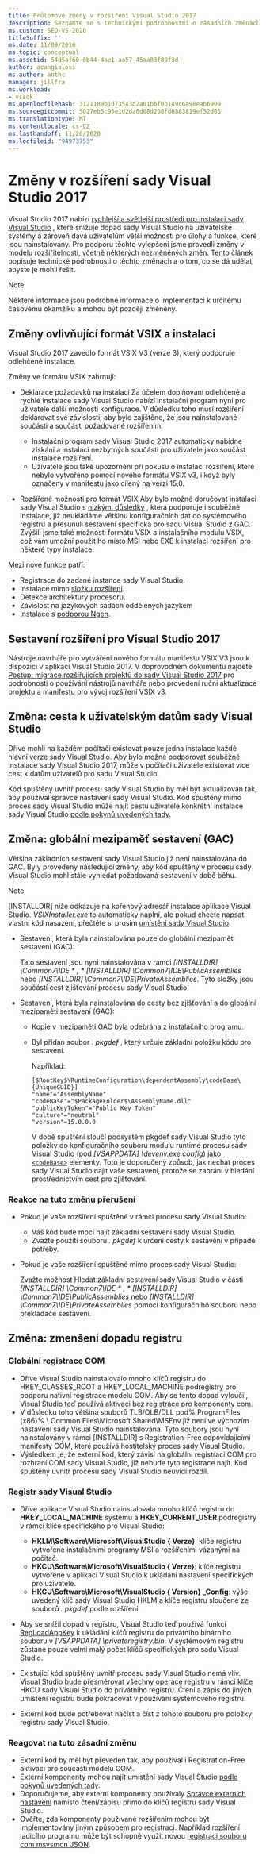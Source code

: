 ```yaml
---
title: Průlomové změny v rozšíření Visual Studio 2017
description: Seznamte se s technickými podrobnostmi o zásadních změnách v modelu rozšiřitelnosti v aplikaci Visual Studio 2017 a k tomu, abyste je mohli řešit.
ms.custom: SEO-VS-2020
titleSuffix: ''
ms.date: 11/09/2016
ms.topic: conceptual
ms.assetid: 54d5af60-0b44-4ae1-aa57-45aa03f89f3d
author: acangialosi
ms.author: anthc
manager: jillfra
ms.workload:
- vssdk
ms.openlocfilehash: 3121189b1d73543d2a01bbf0b149c6a98eab6909
ms.sourcegitcommit: 5027eb5c95e1d2da6d08d208fd6883819ef52d05
ms.translationtype: MT
ms.contentlocale: cs-CZ
ms.lasthandoff: 11/20/2020
ms.locfileid: "94973753"
---
```

# <a name="changes-in-visual-studio-2017-extensibility"></a>Změny v rozšíření sady Visual Studio 2017

Visual Studio 2017 nabízí [rychlejší a světlejší prostředí pro instalaci sady Visual Studio](https://devblogs.microsoft.com/visualstudio/faster-leaner-visual-studio-installer) , které snižuje dopad sady Visual Studio na uživatelské systémy a zároveň dává uživatelům větší možnosti pro úlohy a funkce, které jsou nainstalovány. Pro podporu těchto vylepšení jsme provedli změny v modelu rozšiřitelnosti, včetně některých nezměněných změn. Tento článek popisuje technické podrobnosti o těchto změnách a o tom, co se dá udělat, abyste je mohli řešit.

> [!NOTE]
> Některé informace jsou podrobné informace o implementaci k určitému časovému okamžiku a mohou být později změněny.

## <a name="changes-affecting-vsix-format-and-installation"></a>Změny ovlivňující formát VSIX a instalaci

Visual Studio 2017 zavedlo formát VSIX V3 (verze 3), který podporuje odlehčené instalace.

Změny ve formátu VSIX zahrnují:

* Deklarace požadavků na instalaci Za účelem doplňování odlehčené a rychlé instalace sady Visual Studio nabízí instalační program nyní pro uživatele další možnosti konfigurace. V důsledku toho musí rozšíření deklarovat své závislosti, aby bylo zajištěno, že jsou nainstalované součásti a součásti požadované rozšířením.

  * Instalační program sady Visual Studio 2017 automaticky nabídne získání a instalaci nezbytných součástí pro uživatele jako součást instalace rozšíření.
  * Uživatelé jsou také upozorněni při pokusu o instalaci rozšíření, které nebylo vytvořeno pomocí nového formátu VSIX v3, i když byly označeny v manifestu jako cílený na verzi 15,0.

* Rozšířené možnosti pro formát VSIX Aby bylo možné doručovat instalaci sady Visual Studio s [nízkými důsledky](https://devblogs.microsoft.com/visualstudio/anatomy-of-a-low-impact-visual-studio-install) , která podporuje i souběžné instalace, již neukládáme většinu konfiguračních dat do systémového registru a přesunuli sestavení specifická pro sadu Visual Studio z GAC. Zvýšili jsme také možnosti formátu VSIX a instalačního modulu VSIX, což vám umožní použít ho místo MSI nebo EXE k instalaci rozšíření pro některé typy instalace.

Mezi nové funkce patří:

* Registrace do zadané instance sady Visual Studio.
* Instalace mimo [složku rozšíření](set-install-root.md).
* Detekce architektury procesoru.
* Závislost na jazykových sadách oddělených jazykem
* Instalace s [podporou Ngen](ngen-support.md).

## <a name="build-an-extension-for-visual-studio-2017"></a>Sestavení rozšíření pro Visual Studio 2017

Nástroje návrháře pro vytváření nového formátu manifestu VSIX V3 jsou k dispozici v aplikaci Visual Studio 2017. V doprovodném dokumentu najdete [Postup: migrace rozšiřujících projektů do sady Visual Studio 2017](how-to-migrate-extensibility-projects-to-visual-studio-2017.md) pro podrobnosti o používání nástrojů návrháře nebo provedení ruční aktualizace projektu a manifestu pro vývoj rozšíření VSIX v3.

## <a name="change-visual-studio-user-data-path"></a>Změna: cesta k uživatelským datům sady Visual Studio

Dříve mohli na každém počítači existovat pouze jedna instalace každé hlavní verze sady Visual Studio. Aby bylo možné podporovat souběžné instalace sady Visual Studio 2017, může v počítači uživatele existovat více cest k datům uživatelů pro sadu Visual Studio.

Kód spuštěný uvnitř procesu sady Visual Studio by měl být aktualizován tak, aby používal správce nastavení sady Visual Studio. Kód spuštěný mimo proces sady Visual Studio může najít cestu uživatele konkrétní instalace sady Visual Studio [podle pokynů uvedených tady](locating-visual-studio.md).

## <a name="change-global-assembly-cache-gac"></a>Změna: globální mezipaměť sestavení (GAC)

Většina základních sestavení sady Visual Studio již není nainstalována do GAC. Byly provedeny následující změny, aby kód spuštěný v procesu sady Visual Studio mohl stále vyhledat požadovaná sestavení v době běhu.

> [!NOTE]
> [INSTALLDIR] níže odkazuje na kořenový adresář instalace aplikace Visual Studio. *VSIXInstaller.exe* to automaticky naplní, ale pokud chcete napsat vlastní kód nasazení, přečtěte si prosím [umístění sady Visual Studio](locating-visual-studio.md).

* Sestavení, která byla nainstalována pouze do globální mezipaměti sestavení (GAC):

  Tato sestavení jsou nyní nainstalována v rámci <em>[INSTALLDIR] \Common7\IDE \* , * [INSTALLDIR] \Common7\IDE\PublicAssemblies</em> nebo *[INSTALLDIR] \Common7\IDE\PrivateAssemblies*. Tyto složky jsou součástí cest zjišťování procesu sady Visual Studio.

* Sestavení, která byla nainstalována do cesty bez zjišťování a do globální mezipaměti sestavení (GAC):

  * Kopie v mezipaměti GAC byla odebrána z instalačního programu.
  * Byl přidán soubor *. pkgdef* , který určuje základní položku kódu pro sestavení.

    Například:

    ```
    [$RootKey$\RuntimeConfiguration\dependentAssembly\codeBase\{UniqueGUID}]
    "name"="AssemblyName" "codeBase"="$PackageFolder$\AssemblyName.dll"
    "publicKeyToken"="Public Key Token"
    "culture"="neutral"
    "version"=15.0.0.0
    ```

    V době spuštění sloučí podsystém pkgdef sady Visual Studio tyto položky do konfiguračního souboru modulu runtime procesu sady Visual Studio (pod *[VSAPPDATA] \devenv.exe.config*) jako [`<codeBase>`](/dotnet/framework/configure-apps/file-schema/runtime/codebase-element) elementy. Toto je doporučený způsob, jak nechat proces sady Visual Studio najít vaše sestavení, protože se zabrání v hledání prostřednictvím cest pro zjišťování.

### <a name="reacting-to-this-breaking-change"></a>Reakce na tuto změnu přerušení

* Pokud je vaše rozšíření spuštěné v rámci procesu sady Visual Studio:

  * Váš kód bude moci najít základní sestavení sady Visual Studio.
  * Zvažte použití souboru *. pkgdef* k určení cesty k sestavení v případě potřeby.

* Pokud je vaše rozšíření spuštěné mimo proces sady Visual Studio:

  Zvažte možnost Hledat základní sestavení sady Visual Studio v části <em>[INSTALLDIR] \Common7\IDE \* , * [INSTALLDIR] \Common7\IDE\PublicAssemblies</em> nebo *[INSTALLDIR] \Common7\IDE\PrivateAssemblies* pomocí konfiguračního souboru nebo překladače sestavení.

## <a name="change-reduce-registry-impact"></a>Změna: zmenšení dopadu registru

### <a name="global-com-registration"></a>Globální registrace COM

* Dříve Visual Studio nainstalovalo mnoho klíčů registru do HKEY_CLASSES_ROOT a HKEY_LOCAL_MACHINE podregistry pro podporu nativní registrace modelu COM. Aby se tento dopad vyloučil, Visual Studio teď používá [aktivaci bez registrace pro komponenty com](/previous-versions/dotnet/articles/ms973913(v=msdn.10)).
* V důsledku toho většina souborů TLB/OLB/DLL pod% ProgramFiles (x86)% \ Common Files\Microsoft Shared\MSEnv již není ve výchozím nastavení sady Visual Studio nainstalována. Tyto soubory jsou nyní nainstalovány v rámci [INSTALLDIR] s Registration-Free odpovídajícími manifesty COM, které používá hostitelský proces sady Visual Studio.
* Výsledkem je, že externí kód, který závisí na globální registraci COM pro rozhraní COM sady Visual Studio, již nebude tyto registrace najít. Kód spuštěný uvnitř procesu sady Visual Studio neuvidí rozdíl.

### <a name="visual-studio-registry"></a>Registr sady Visual Studio

* Dříve aplikace Visual Studio nainstalovala mnoho klíčů registru do **HKEY_LOCAL_MACHINE** systému a **HKEY_CURRENT_USER** podregistry v rámci klíče specifického pro Visual Studio:

  * **HKLM\Software\Microsoft\VisualStudio \{ Verze}**: klíče registru vytvořené instalačními programy MSI a rozšířeními vázanými na počítač.
  * **HKCU\Software\Microsoft\VisualStudio \{ Verze}**: klíče registru vytvořené v aplikaci Visual Studio k ukládání nastavení specifických pro uživatele.
  * **HKCU\Software\Microsoft\VisualStudio \{ Version} _Config**: výše uvedený klíč sady Visual Studio HKLM a klíče registru sloučené ze souborů *. pkgdef* podle rozšíření.

* Aby se snížil dopad v registru, Visual Studio teď používá funkci [RegLoadAppKey](/windows/desktop/api/winreg/nf-winreg-regloadappkeya) k ukládání klíčů registru do privátního binárního souboru v *[VSAPPDATA] \privateregistry.bin*. V systémovém registru zůstane pouze velmi malý počet klíčů specifických pro sadu Visual Studio.
* Existující kód spuštěný uvnitř procesu sady Visual Studio nemá vliv. Visual Studio bude přesměrovat všechny operace registru v rámci klíče HKCU sady Visual Studio do privátního registru. Čtení a zápis do jiných umístění registru bude pokračovat v používání systémového registru.
* Externí kód bude potřebovat načíst a číst z tohoto souboru pro položky registru sady Visual Studio.

### <a name="react-to-this-breaking-change"></a>Reagovat na tuto zásadní změnu

* Externí kód by měl být převeden tak, aby používal i Registration-Free aktivaci pro součásti modelu COM.
* Externí komponenty mohou najít umístění sady Visual Studio [podle pokynů uvedených tady](https://devblogs.microsoft.com/setup/changes-to-visual-studio-15-setup).
* Doporučujeme, aby externí komponenty používaly [Správce externích nastavení](/dotnet/api/microsoft.visualstudio.settings.externalsettingsmanager) namísto čtení/zápisu přímo do klíčů registru sady Visual Studio.
* Ověřte, zda komponenty používané rozšířením mohou být implementovány jiným způsobem pro registraci. Například rozšíření ladicího programu může být schopné využít novou [registraci souboru com msvsmon JSON](migrate-debugger-COM-registration.md).